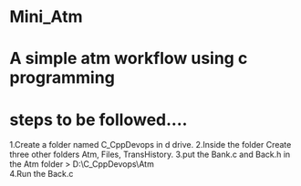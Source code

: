 # Mini_Atm
# A simple atm workflow using c programming
# steps to be followed....
1.Create a folder named C_CppDevops in d drive.
2.Inside the folder Create three other folders Atm, Files, TransHistory.
3.put the Bank.c and Back.h in the Atm folder
       > D:\C_CppDevops\Atm\
4.Run the Back.c 
